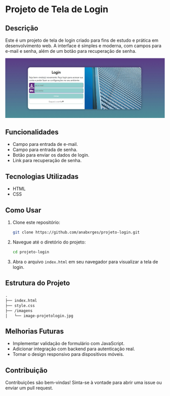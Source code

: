 # Projeto de Tela de Login

## Descrição
Este é um projeto de tela de login criado para fins de estudo e prática em desenvolvimento web. A interface é simples e moderna, com campos para e-mail e senha, além de um botão para recuperação de senha.

![Imagem da Tela de Login](./imagens/imagem-projetologin.jpg)

## Funcionalidades
- Campo para entrada de e-mail.
- Campo para entrada de senha.
- Botão para enviar os dados de login.
- Link para recuperação de senha.

## Tecnologias Utilizadas
- HTML
- CSS

## Como Usar
1. Clone este repositório:
   ```bash
   git clone https://github.com/anabxrges/projeto-login.git
   ```
2. Navegue até o diretório do projeto:
   ```bash
   cd projeto-login
   ```
3. Abra o arquivo `index.html` em seu navegador para visualizar a tela de login.

## Estrutura do Projeto
```
.
├── index.html
├── style.css
├── /imagens
│   └── image-projetologin.jpg
```

## Melhorias Futuras
- Implementar validação de formulário com JavaScript.
- Adicionar integração com backend para autenticação real.
- Tornar o design responsivo para dispositivos móveis.

## Contribuição
Contribuições são bem-vindas! Sinta-se à vontade para abrir uma issue ou enviar um pull request.


